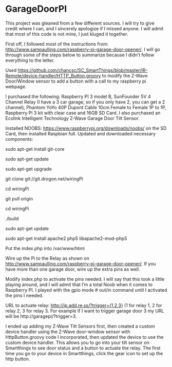# GarageDoorPI


This project was gleaned from a few different sources. I will try to give credit where I can, and I sincerely apologize if I missed anyone. I will admit that most of this code is not mine, I just kluged it together.

First off, I followed most of the instructions from: http://www.sampaulling.com/raspberry-pi-garage-door-opener/. I will go through some of the steps below to summarize because I didn’t follow everything to the letter.

Used https://github.com/chancsc/SC_SmartThings/blob/master/IR-Remote/device-handler/HTTP_Button.groovy to modify the Z-Wave Door/Window sensor to add a button with a call to my raspberry pi webpage.

I purchased the following: Raspberry PI 3 model B, SunFounder 5V 4 Channel Relay (I have a 3 car garage, so if you only have 2, you can get a 2 channel), Phantom YoYo 40P Dupont Cable 10cm Female to Female 1P to 1P, Raspberry Pi 3 kit with clear case and 16GB SD Card. I also purchased an Ecolink Intelligent Technology Z-Wave Garage Door Tilt Sensor.

Installed NOOBS: https://www.raspberrypi.org/downloads/noobs/ on the SD Card, then installed Raspbian full. 
Updated and downloaded necessary components:
  
  sudo apt-get install git-core
  
  sudo apt-get update 
  
  sudo apt-get upgrade
  
  git clone git://git.drogon.net/wiringPi
  
  cd wiringPi 
  
  git pull origin
  
  cd wiringPi 
  
  ./build

  sudo apt-get update
  
  sudo apt-get install apache2 php5 libapache2-mod-php5

Put the index.php into /var/www/html

Wire up the Pi to the Relay as shown on http://www.sampaulling.com/raspberry-pi-garage-door-opener/. If you have more than one garage door, wire up the extra pins as well.

Modify index.php to activate the pins needed. I will say that this took a little playing around, and I will admit that I’m a total Noob when it comes to Raspberry PI. I played with the gpio mode # out/in command until I activated the pins I needed.

URL to actuate relay: http://ip.add.re.ss/?trigger={1,2,3} (1 for relay 1, 2 for relay 2, 3 for relay 3. For example if I want to trigger garage door 3 my URL will be http://garagepi/?trigger=3.

I ended up adding my Z-Wave Tilt Sensors first, then created a custom device handler using the Z-Wave door-window sensor with HttpButton.groovy code I incorporated, then updated the device to use the custom device handler. This allows you to go into your tilt sensor on Smartthings to see door status and a button to actuate the relay. The first time you go to your device in Smartthings, click the gear icon to set up the http button.

